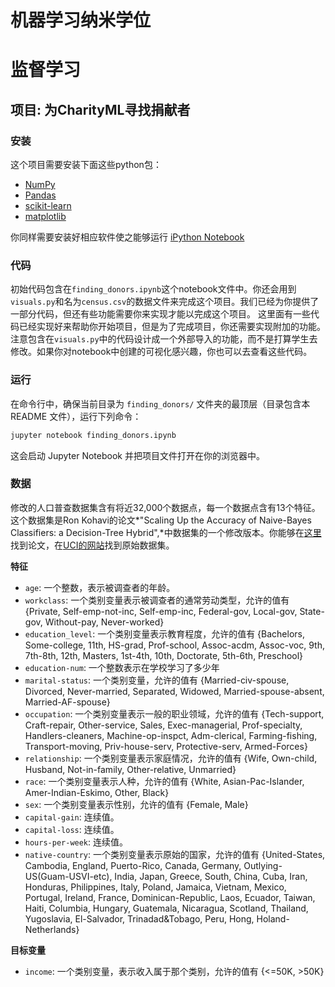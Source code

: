 # 机器学习纳米学位
# 监督学习
## 项目: 为CharityML寻找捐献者
### 安装

这个项目需要安装下面这些python包：

- [NumPy](http://www.numpy.org/)
- [Pandas](http://pandas.pydata.org/)
- [scikit-learn](http://scikit-learn.org/stable/)
- [matplotlib](http://matplotlib.org/)

你同样需要安装好相应软件使之能够运行 [iPython Notebook](http://ipython.org/notebook.html)

### 代码

初始代码包含在`finding_donors.ipynb`这个notebook文件中。你还会用到`visuals.py`和名为`census.csv`的数据文件来完成这个项目。我们已经为你提供了一部分代码，但还有些功能需要你来实现才能以完成这个项目。
这里面有一些代码已经实现好来帮助你开始项目，但是为了完成项目，你还需要实现附加的功能。  
注意包含在`visuals.py`中的代码设计成一个外部导入的功能，而不是打算学生去修改。如果你对notebook中创建的可视化感兴趣，你也可以去查看这些代码。


### 运行
在命令行中，确保当前目录为 `finding_donors/` 文件夹的最顶层（目录包含本 README 文件），运行下列命令：

```bash
jupyter notebook finding_donors.ipynb
```

​这会启动 Jupyter Notebook 并把项目文件打开在你的浏览器中。

### 数据

修改的人口普查数据集含有将近32,000个数据点，每一个数据点含有13个特征。这个数据集是Ron Kohavi的论文*"Scaling Up the Accuracy of Naive-Bayes Classifiers: a Decision-Tree Hybrid",*中数据集的一个修改版本。你能够在[这里](https://www.aaai.org/Papers/KDD/1996/KDD96-033.pdf)找到论文，在[UCI的网站](https://archive.ics.uci.edu/ml/datasets/Census+Income)找到原始数据集。

**特征**

- `age`: 一个整数，表示被调查者的年龄。 
- `workclass`: 一个类别变量表示被调查者的通常劳动类型，允许的值有 {Private, Self-emp-not-inc, Self-emp-inc, Federal-gov, Local-gov, State-gov, Without-pay, Never-worked}
- `education_level`: 一个类别变量表示教育程度，允许的值有 {Bachelors, Some-college, 11th, HS-grad, Prof-school, Assoc-acdm, Assoc-voc, 9th, 7th-8th, 12th, Masters, 1st-4th, 10th, Doctorate, 5th-6th, Preschool}
- `education-num`: 一个整数表示在学校学习了多少年 
- `marital-status`: 一个类别变量，允许的值有 {Married-civ-spouse, Divorced, Never-married, Separated, Widowed, Married-spouse-absent, Married-AF-spouse} 
- `occupation`: 一个类别变量表示一般的职业领域，允许的值有 {Tech-support, Craft-repair, Other-service, Sales, Exec-managerial, Prof-specialty, Handlers-cleaners, Machine-op-inspct, Adm-clerical, Farming-fishing, Transport-moving, Priv-house-serv, Protective-serv, Armed-Forces}
- `relationship`: 一个类别变量表示家庭情况，允许的值有 {Wife, Own-child, Husband, Not-in-family, Other-relative, Unmarried}
- `race`: 一个类别变量表示人种，允许的值有 {White, Asian-Pac-Islander, Amer-Indian-Eskimo, Other, Black} 
- `sex`: 一个类别变量表示性别，允许的值有 {Female, Male} 
- `capital-gain`: 连续值。 
- `capital-loss`: 连续值。 
- `hours-per-week`: 连续值。 
- `native-country`: 一个类别变量表示原始的国家，允许的值有 {United-States, Cambodia, England, Puerto-Rico, Canada, Germany, Outlying-US(Guam-USVI-etc), India, Japan, Greece, South, China, Cuba, Iran, Honduras, Philippines, Italy, Poland, Jamaica, Vietnam, Mexico, Portugal, Ireland, France, Dominican-Republic, Laos, Ecuador, Taiwan, Haiti, Columbia, Hungary, Guatemala, Nicaragua, Scotland, Thailand, Yugoslavia, El-Salvador, Trinadad&Tobago, Peru, Hong, Holand-Netherlands}

**目标变量**

- `income`: 一个类别变量，表示收入属于那个类别，允许的值有 {<=50K, >50K}

